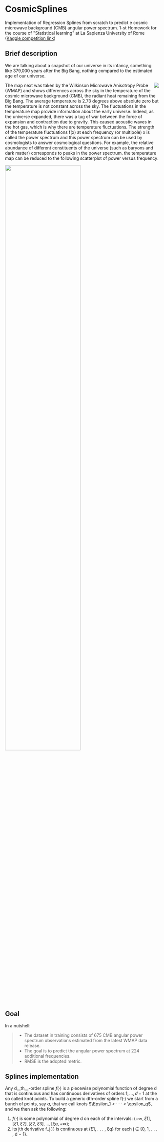 # CosmicSplines
Implementation of Regression Splines from scratch to predict  e cosmic microwave background (CMB) angular power spectrum.
1-st Homework for the course of "Statistical learning" at La Sapienza University of Rome ([Kaggle competition link](https://www.kaggle.com/competitions/statistical-learning-warm-up-hw01-2023))

## Brief description
We are talking about a snapshot of our universe in its infancy,
something like 379,000 years after the Big Bang, nothing compared to the estimated age of our universe.

<img src="https://github.com/Engrima18/CosmicSplines/assets/93355495/e10207f8-8b2e-4d7b-bab6-3407237e53e0" align="right">

The map next was taken by the Wilkinson Microwave Anisotropy Probe (WMAP) and shows differences across the sky in
the temperature of the cosmic microwave background (CMB), the radiant heat remaining from the Big Bang. The average
temperature is 2.73 degrees above absolute zero but the temperature is not constant across the sky. The fluctuations in the
temperature map provide information about the early universe. Indeed, as the universe expanded, there was a tug of war
between the force of expansion and contraction due to gravity. This caused acoustic waves in the hot gas, which is why there
are temperature fluctuations.
The strength of the temperature fluctuations f(x) at each frequency (or multipole) x is called the power spectrum and
this power spectrum can be used by cosmologists to answer cosmological questions. For example, the relative abundance
of different constituents of the universe (such as baryons and dark matter) corresponds to peaks in the power spectrum.
 the temperature map can be reduced to the following scatterplot of
power versus frequency:

<img src="https://github.com/Engrima18/CosmicSplines/assets/93355495/e7dd3e4d-66d3-4abd-92a5-d2c160a20836" width=70% height=70% align="center">

## Goal
In a nutshell:

>- The dataset in training consists of 675 CMB angular power spectrum observations estimated from the latest WMAP data release.
>- The goal is to predict the angular power spectrum at 224 additional frequencies.
>- RMSE is the adopted metric.

## Splines implementation
Any d__th__-order spline $f(·)$ is a piecewise polynomial function of degree d that is continuous and has
continuous derivatives of orders ${1, . . . , d − 1}$ at the so called knot points. To build a generic dth-order
spline f(·) we start from a bunch of points, say $q$, that we call knots $\Epsilon_1 < · · · < \epsilon_q$, and we then ask the following:
1. $f(·)$ is some polynomial of degree d on each of the intervals: $(−∞, ξ1], [ξ1, ξ2], [ξ2, ξ3], . . . , [ξq, +∞)$;
2. its jth derivative f_j(·) is continuous at {ξ1, . . . , ξq} for each j ∈ {0, 1, . . . , d − 1}.


